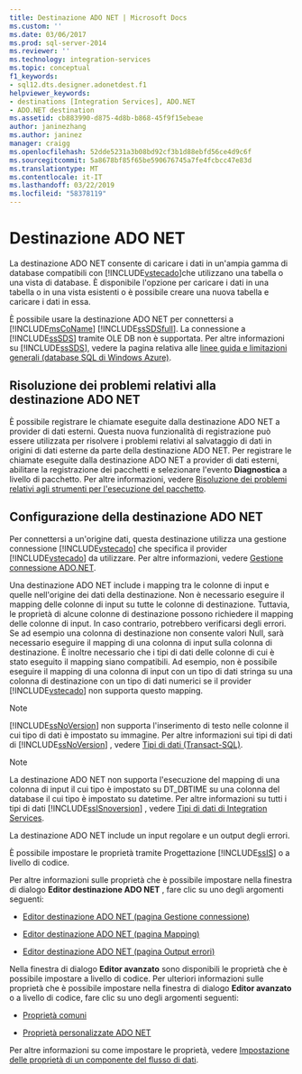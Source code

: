 ```yaml
---
title: Destinazione ADO NET | Microsoft Docs
ms.custom: ''
ms.date: 03/06/2017
ms.prod: sql-server-2014
ms.reviewer: ''
ms.technology: integration-services
ms.topic: conceptual
f1_keywords:
- sql12.dts.designer.adonetdest.f1
helpviewer_keywords:
- destinations [Integration Services], ADO.NET
- ADO.NET destination
ms.assetid: cb883990-d875-4d8b-b868-45f9f15ebeae
author: janinezhang
ms.author: janinez
manager: craigg
ms.openlocfilehash: 52dde5231a3b08bd92cf3b1d88ebfd56ce4d9c6f
ms.sourcegitcommit: 5a8678bf85f65be590676745a7fe4fcbcc47e83d
ms.translationtype: MT
ms.contentlocale: it-IT
ms.lasthandoff: 03/22/2019
ms.locfileid: "58378119"
---
```

# <a name="ado-net-destination"></a>Destinazione ADO NET
  La destinazione ADO NET consente di caricare i dati in un'ampia gamma di database compatibili con [!INCLUDE[vstecado](../../includes/vstecado-md.md)]che utilizzano una tabella o una vista di database. È disponibile l'opzione per caricare i dati in una tabella o in una vista esistenti o è possibile creare una nuova tabella e caricare i dati in essa.  
  
 È possibile usare la destinazione ADO NET per connettersi a [!INCLUDE[msCoName](../../includes/msconame-md.md)] [!INCLUDE[ssSDSfull](../../includes/sssdsfull-md.md)]. La connessione a [!INCLUDE[ssSDS](../../includes/sssds-md.md)] tramite OLE DB non è supportata. Per altre informazioni su [!INCLUDE[ssSDS](../../includes/sssds-md.md)], vedere la pagina relativa alle [linee guida e limitazioni generali (database SQL di Windows Azure)](https://go.microsoft.com/fwlink/?LinkId=248228).  
  
## <a name="troubleshooting-the-ado-net-destination"></a>Risoluzione dei problemi relativi alla destinazione ADO NET  
 È possibile registrare le chiamate eseguite dalla destinazione ADO NET a provider di dati esterni. Questa nuova funzionalità di registrazione può essere utilizzata per risolvere i problemi relativi al salvataggio di dati in origini di dati esterne da parte della destinazione ADO NET. Per registrare le chiamate eseguite dalla destinazione ADO NET a provider di dati esterni, abilitare la registrazione dei pacchetti e selezionare l'evento **Diagnostica** a livello di pacchetto. Per altre informazioni, vedere [Risoluzione dei problemi relativi agli strumenti per l'esecuzione del pacchetto](../troubleshooting/troubleshooting-tools-for-package-execution.md).  
  
## <a name="configuring-the-ado-net-destination"></a>Configurazione della destinazione ADO NET  
 Per connettersi a un'origine dati, questa destinazione utilizza una gestione connessione [!INCLUDE[vstecado](../../includes/vstecado-md.md)] che specifica il provider [!INCLUDE[vstecado](../../includes/vstecado-md.md)] da utilizzare. Per altre informazioni, vedere [Gestione connessione ADO.NET](../connection-manager/ado-net-connection-manager.md).  
  
 Una destinazione ADO NET include i mapping tra le colonne di input e quelle nell'origine dei dati della destinazione. Non è necessario eseguire il mapping delle colonne di input su tutte le colonne di destinazione. Tuttavia, le proprietà di alcune colonne di destinazione possono richiedere il mapping delle colonne di input. In caso contrario, potrebbero verificarsi degli errori. Se ad esempio una colonna di destinazione non consente valori Null, sarà necessario eseguire il mapping di una colonna di input sulla colonna di destinazione. È inoltre necessario che i tipi di dati delle colonne di cui è stato eseguito il mapping siano compatibili. Ad esempio, non è possibile eseguire il mapping di una colonna di input con un tipo di dati stringa su una colonna di destinazione con un tipo di dati numerici se il provider [!INCLUDE[vstecado](../../includes/vstecado-md.md)] non supporta questo mapping.  
  
> [!NOTE]  
>  [!INCLUDE[ssNoVersion](../../includes/ssnoversion-md.md)] non supporta l'inserimento di testo nelle colonne il cui tipo di dati è impostato su immagine. Per altre informazioni sui tipi di dati di [!INCLUDE[ssNoVersion](../../includes/ssnoversion-md.md)] , vedere [Tipi di dati &#40;Transact-SQL&#41;](/sql/t-sql/data-types/data-types-transact-sql).  
  
> [!NOTE]  
>  La destinazione ADO NET non supporta l'esecuzione del mapping di una colonna di input il cui tipo è impostato su DT_DBTIME su una colonna del database il cui tipo è impostato su datetime. Per altre informazioni su tutti i tipi di dati [!INCLUDE[ssISnoversion](../../includes/ssisnoversion-md.md)] , vedere [Tipi di dati di Integration Services](integration-services-data-types.md).  
  
 La destinazione ADO NET include un input regolare e un output degli errori.  
  
 È possibile impostare le proprietà tramite Progettazione [!INCLUDE[ssIS](../../includes/ssis-md.md)] o a livello di codice.  
  
 Per altre informazioni sulle proprietà che è possibile impostare nella finestra di dialogo **Editor destinazione ADO NET** , fare clic su uno degli argomenti seguenti:  
  
-   [Editor destinazione ADO NET &#40;pagina Gestione connessione&#41;](../ado-net-destination-editor-connection-manager-page.md)  
  
-   [Editor destinazione ADO NET &#40;pagina Mapping&#41;](../ado-net-destination-editor-mappings-page.md)  
  
-   [Editor destinazione ADO NET &#40;pagina Output errori&#41;](../ado-net-destination-editor-error-output-page.md)  
  
 Nella finestra di dialogo **Editor avanzato** sono disponibili le proprietà che è possibile impostare a livello di codice. Per ulteriori informazioni sulle proprietà che è possibile impostare nella finestra di dialogo **Editor avanzato** o a livello di codice, fare clic su uno degli argomenti seguenti:  
  
-   [Proprietà comuni](../common-properties.md)  
  
-   [Proprietà personalizzate ADO NET](ado-net-custom-properties.md)  
  
 Per altre informazioni su come impostare le proprietà, vedere [Impostazione delle proprietà di un componente del flusso di dati](set-the-properties-of-a-data-flow-component.md).  
  
  
